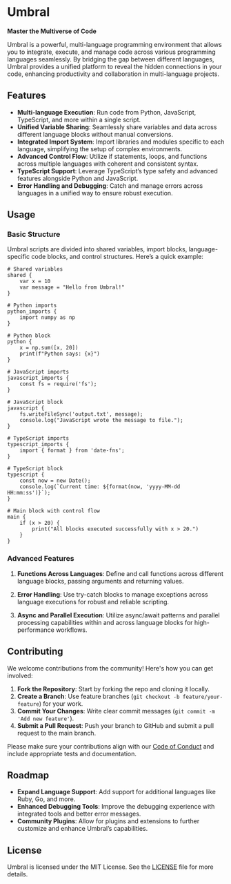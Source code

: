 # Umbral

**Master the Multiverse of Code**

Umbral is a powerful, multi-language programming environment that allows you to integrate, execute, and manage code across various programming languages seamlessly. By bridging the gap between different languages, Umbral provides a unified platform to reveal the hidden connections in your code, enhancing productivity and collaboration in multi-language projects.

## Features

- **Multi-language Execution**: Run code from Python, JavaScript, TypeScript, and more within a single script.
- **Unified Variable Sharing**: Seamlessly share variables and data across different language blocks without manual conversions.
- **Integrated Import System**: Import libraries and modules specific to each language, simplifying the setup of complex environments.
- **Advanced Control Flow**: Utilize if statements, loops, and functions across multiple languages with coherent and consistent syntax.
- **TypeScript Support**: Leverage TypeScript’s type safety and advanced features alongside Python and JavaScript.
- **Error Handling and Debugging**: Catch and manage errors across languages in a unified way to ensure robust execution.

## Usage

### Basic Structure

Umbral scripts are divided into shared variables, import blocks, language-specific code blocks, and control structures. Here’s a quick example:

```umbral
# Shared variables
shared {
    var x = 10
    var message = "Hello from Umbral!"
}

# Python imports
python_imports {
    import numpy as np
}

# Python block
python {
    x = np.sum([x, 20])
    print(f"Python says: {x}")
}

# JavaScript imports
javascript_imports {
    const fs = require('fs');
}

# JavaScript block
javascript {
    fs.writeFileSync('output.txt', message);
    console.log("JavaScript wrote the message to file.");
}

# TypeScript imports
typescript_imports {
    import { format } from 'date-fns';
}

# TypeScript block
typescript {
    const now = new Date();
    console.log(`Current time: ${format(now, 'yyyy-MM-dd HH:mm:ss')}`);
}

# Main block with control flow
main {
    if (x > 20) {
        print("All blocks executed successfully with x > 20.")
    }
}
```

### Advanced Features

1. **Functions Across Languages**:
   Define and call functions across different language blocks, passing arguments and returning values.

2. **Error Handling**:
   Use try-catch blocks to manage exceptions across language executions for robust and reliable scripting.

3. **Async and Parallel Execution**:
   Utilize async/await patterns and parallel processing capabilities within and across language blocks for high-performance workflows.

## Contributing

We welcome contributions from the community! Here's how you can get involved:

1. **Fork the Repository**: Start by forking the repo and cloning it locally.
2. **Create a Branch**: Use feature branches (`git checkout -b feature/your-feature`) for your work.
3. **Commit Your Changes**: Write clear commit messages (`git commit -m 'Add new feature'`).
4. **Submit a Pull Request**: Push your branch to GitHub and submit a pull request to the main branch.

Please make sure your contributions align with our [Code of Conduct](CODE_OF_CONDUCT.md) and include appropriate tests and documentation.

## Roadmap

- **Expand Language Support**: Add support for additional languages like Ruby, Go, and more.
- **Enhanced Debugging Tools**: Improve the debugging experience with integrated tools and better error messages.
- **Community Plugins**: Allow for plugins and extensions to further customize and enhance Umbral’s capabilities.

## License

Umbral is licensed under the MIT License. See the [LICENSE](LICENSE) file for more details.
